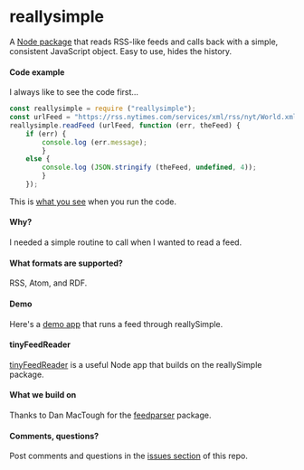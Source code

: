 # reallysimple

A <a href="https://www.npmjs.com/package/reallysimple">Node package</a> that reads RSS-like feeds and calls back with a simple, consistent JavaScript object. Easy to use, hides the history.

#### Code example

I always like to see the code first...

```javascriptconst reallysimple = require ("reallysimple");const urlFeed = "https://rss.nytimes.com/services/xml/rss/nyt/World.xml";reallysimple.readFeed (urlFeed, function (err, theFeed) {	if (err) {		console.log (err.message);		}	else {		console.log (JSON.stringify (theFeed, undefined, 4));		}	});```

This is <a href="https://github.com/scripting/reallysimple/blob/main/example/test.json">what you see</a> when you run the code. 

#### Why?

I needed a simple routine to call when I wanted to read a feed. 

#### What formats are supported?

RSS, Atom, and RDF.

#### Demo

Here's a <a href="http://feeder.scripting.com/returnjson?feedurl=https%3A%2F%2Frss.nytimes.com%2Fservices%2Fxml%2Frss%2Fnyt%2FTheater.xml">demo app</a> that runs a feed through reallySimple. 

#### tinyFeedReader

<a href="https://github.com/scripting/tinyFeedReader">tinyFeedReader</a> is a useful Node app that builds on the reallySimple package.

#### What we build on

Thanks to Dan MacTough for the <a href="https://www.npmjs.com/package/feedparser">feedparser</a> package.

#### Comments, questions?

Post comments and questions in the <a href="https://github.com/scripting/reallysimple/issues/new">issues section</a> of this repo.

